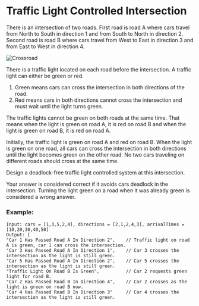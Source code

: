 # Traffic Light Controlled Intersection

There is an intersection of two roads. First road is road A where cars travel from North to South in direction 1 and from South to North in direction 2. Second road is road B where cars travel from West to East in direction 3 and from East to West in direction 4.

![Crossroad](/traffic_lights/assets/exp.png)

There is a traffic light located on each road before the intersection. A traffic light can either be green or red.

1. Green means cars can cross the intersection in both directions of the road.
2. Red means cars in both directions cannot cross the intersection and must wait until the light turns green.

The traffic lights cannot be green on both roads at the same time. That means when the light is green on road A, it is red on road B and when the light is green on road B, it is red on road A.

Initially, the traffic light is green on road A and red on road B. When the light is green on one road, all cars can cross the intersection in both directions until the light becomes green on the other road. No two cars traveling on different roads should cross at the same time.

Design a deadlock-free traffic light controlled system at this intersection.

Your answer is considered correct if it avoids cars deadlock in the intersection. Turning the light green on a road when it was already green is considered a wrong answer.

### Example:

```
Input: cars = [1,3,5,2,4], directions = [2,1,2,4,3], arrivalTimes = [10,20,30,40,50]
Output: [
"Car 1 Has Passed Road A In Direction 2",    // Traffic light on road A is green, car 1 can cross the intersection.
"Car 3 Has Passed Road A In Direction 1",    // Car 3 crosses the intersection as the light is still green.
"Car 5 Has Passed Road A In Direction 2",    // Car 5 crosses the intersection as the light is still green.
"Traffic Light On Road B Is Green",          // Car 2 requests green light for road B.
"Car 2 Has Passed Road B In Direction 4",    // Car 2 crosses as the light is green on road B now.
"Car 4 Has Passed Road B In Direction 3"     // Car 4 crosses the intersection as the light is still green.
```